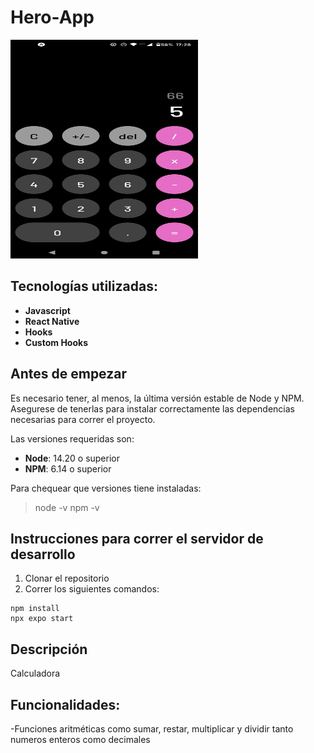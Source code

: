 

# Hero-App

<img src = "./public/calculadora.jpg" alt="Texto alternativo" width="300" height="350">
 
 
## Tecnologías utilizadas:

* __Javascript__
* __React Native__
* __Hooks__
* __Custom Hooks__


## Antes de empezar
Es necesario tener, al menos, la última versión estable de Node y NPM. Asegurese de tenerlas para instalar correctamente las dependencias necesarias para correr el proyecto.

Las versiones requeridas son:
- **Node**: 14.20 o superior
- **NPM**: 6.14 o superior

Para chequear que versiones tiene instaladas:
> node -v
> npm -v

## Instrucciones para correr el servidor de desarrollo

1. Clonar el repositorio
2. Correr los siguientes comandos:
```
npm install
npx expo start
```

## Descripción
Calculadora

## Funcionalidades:
-Funciones aritméticas como sumar, restar, multiplicar y dividir tanto numeros enteros como decimales



